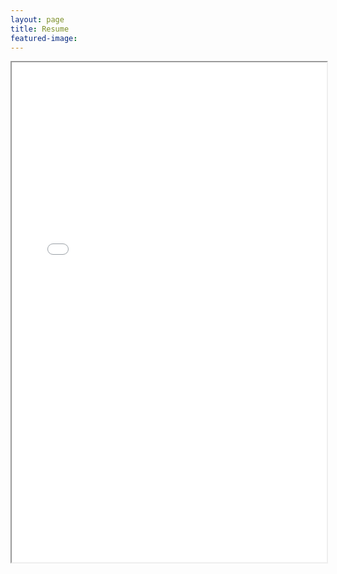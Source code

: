 ```yaml
---
layout: page
title: Resume
featured-image:
---
```


<iframe src="/Rianna_Jitosho_fulfil.pdf" width="100%" height="800px"></iframe>
